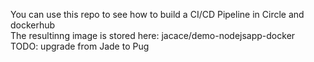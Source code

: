 You can use this repo to see how to build a CI/CD Pipeline in Circle and dockerhub
<br>
The resultinng image is stored here: jacace/demo-nodejsapp-docker
<br>
TODO: upgrade from Jade to Pug

